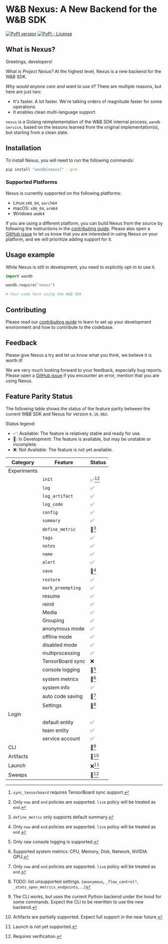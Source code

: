 # W&B Nexus: A New Backend for the W&B SDK

[![PyPI version](https://badge.fury.io/py/wandb-core.svg)](https://badge.fury.io/py/wandb-core)
[![PyPI - License](https://img.shields.io/pypi/l/wandb-core)]()

## What is Nexus?

Greetings, developers!

*What is Project Nexus?* At the highest level, Nexus is a new backend for the W&B SDK.

*Why would anyone care and want to use it?* There are multiple reasons, but here are just two:
- It's faster. A lot faster. We're talking orders of magnitude faster for some operations.
- It enables clean multi-language support.

`nexus` is a Golang reimplementation of the W&B SDK internal process, `wandb service`,
based on the lessons learned from the original implementation(s),
but starting from a clean slate.

## Installation

To install Nexus, you will need to run the following commands:

```bash
pip install "wandb[nexus]" --pre
```

### Supported Platforms

Nexus is currently supported on the following platforms:

- Linux:`x86_64`, `aarch64`
- macOS: `x86_64`, `arm64`
- Windows `amd64`

If you are using a different platform, you can build Nexus from the source by following the
instructions in the [contributing guide](docs/contributing.md#installing-nexus).
Please also open a [GitHub issue](https://github.com/wandb/wandb/issues/new/choose)
to let us know that you are interested in using Nexus on
your platform, and we will prioritize adding support for it.

## Usage example

While Nexus is still in development, you need to explicitly opt-in to use it.

```python
import wandb

wandb.require("nexus")

# Your code here using the W&B SDK
```

## Contributing

Please read our [contributing guide](docs/contributing.md) to learn to set up
your development environment and how to contribute to the codebase.

## Feedback
Please give Nexus a try and let us know what you think, we believe it is worth it!

We are very much looking forward to your feedback, especially bug reports.
Please open a [GitHub issue](https://github.com/wandb/wandb/issues/new/choose)
if you encounter an error, mention that you are using Nexus.

## Feature Parity Status

The following table shows the status of the feature parity
between the current W&B SDK and Nexus for version `0.16.0b2`.

Status legend:
- ✅: Available: The feature is relatively stable and ready for use.
- 🚧: In Development: The feature is available, but may be unstable or incomplete.
- ❌: Not Available: The feature is not yet available.

| Category    | Feature           | Status        |
|-------------|-------------------|---------------|
| Experiments |                   |               |
|             | `init`            | ✅[^E.1][^E.6] |
|             | `log`             | ✅             |
|             | `log_artifact`    | ✅             |
|             | `log_code`        | ✅             |
|             | `config`          | ✅             |
|             | `summary`         | ✅             |
|             | `define_metric`   | 🚧[^E.5]      |
|             | `tags`            | ✅             |
|             | `notes`           | ✅             |
|             | `name`            | ✅             |
|             | `alert`           | ✅             |
|             | `save`            | 🚧[^E.6]      |
|             | `restore`         | ✅             |
|             | `mark_preempting` | ✅             |
|             | resume            | ✅             |
|             | reinit            | ✅             |
|             | Media             | ✅             |
|             | Grouping          | ✅             |
|             | anonymous mode    | ✅             |
|             | offline mode      | ✅             |
|             | disabled mode     | ✅             |
|             | multiprocessing   | ✅             |
|             | TensorBoard sync  | ❌             |
|             | console logging   | 🚧[^E.8]      |
|             | system metrics    | 🚧[^E.9]      |
|             | system info       | ✅             |
|             | auto code saving  | 🚧[^E.6]      |
|             | Settings          | 🚧[^E.12]     |
| Login       |                   |               |
|             | default entity    | ✅             |
|             | team entity       | ✅             |
|             | service account   | ✅             |
| CLI         |                   | 🚧[^CLI.1]    |
| Artifacts   |                   | 🚧[^A.1]      |
| Launch      |                   | ❌[^L.1]       |
| Sweeps      |                   | 🚧[^S.1]      |

[^E.1]: `sync_tensorboard` requires TensorBoard sync support.
[^E.5]: `define_metric` only supports default summary.
[^E.6]: Only `now` and `end` policies are supported. `live` policy will be treated as `end`.
[^E.8]: Only raw console logging is supported.
[^E.9]: Supported system metrics: CPU, Memory, Disk, Network, NVIDIA GPU.
[^E.12]: TODO: list unsupported settings.
    (`anonymous`, `_flow_control*`, `_stats_open_metrics_endpoints`, ...)
[^CLI.1]: The CLI works, but uses the current Python backend under the hood for some
    commands. Expect the CLI to be rewritten to use the new backend.
[^A.1]: Artifacts are partially supported. Expect full support in the near future.
[^L.1]: Launch is not yet supported.
[^S.1]: Requires verification.
